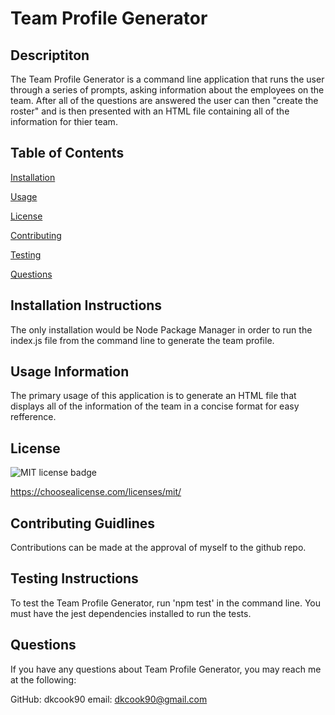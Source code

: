 # Team Profile Generator

  ## Descriptiton

  The Team Profile Generator is a command line application that runs the user through a series of prompts, asking information about the employees on the team. After all of the questions are answered the user can then "create the roster" and is then presented with an HTML file containing all of the information for thier team.

  ## Table of Contents
  
[Installation](#installation-instructions)
  
[Usage](#usage-information)
  
[License](#license)
  
[Contributing](#contributing-guidlines)
  
[Testing](#testing-instructions)
  
[Questions](#questions)

  ## Installation Instructions

  The only installation would be Node Package Manager in order to run the index.js file from the command line to generate the team profile.

  ## Usage Information

  The primary usage of this application is to generate an HTML file that displays all of the information of the team in a concise format for easy refference.
  
  ## License

  
![MIT license badge](https://img.shields.io/badge/license-MIT-green) 
 
https://choosealicense.com/licenses/mit/

  ## Contributing Guidlines

  Contributions can be made at the approval of myself to the github repo.

  ## Testing Instructions

  To test the Team Profile Generator, run 'npm test' in the command line. You must have the jest dependencies installed to run the tests.

  ## Questions

  If you have any questions about Team Profile Generator, you may reach me at the following:

  GitHub: dkcook90
  email: dkcook90@gmail.com
  
